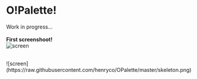 # O!Palette!
Work in progress...<br>
<br>
<b>First screenshoot!</b><br>
![screen](https://raw.githubusercontent.com/henryco/OPalette/master/firstLook.png)
<br>

<br>
![screen](https://raw.githubusercontent.com/henryco/OPalette/master/skeleton.png)
